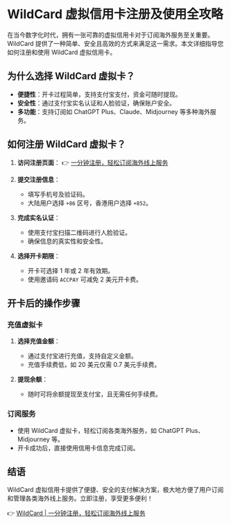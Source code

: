 # WildCard 虚拟信用卡注册及使用全攻略

在当今数字化时代，拥有一张可靠的虚拟信用卡对于订阅海外服务至关重要。WildCard 提供了一种简单、安全且高效的方式来满足这一需求。本文详细指导您如何注册和使用 WildCard 虚拟信用卡。

## 为什么选择 WildCard 虚拟卡？

- **便捷性**：开卡过程简单，支持支付宝支付，资金可随时提现。
- **安全性**：通过支付宝实名认证和人脸验证，确保账户安全。
- **多功能**：支持订阅如 ChatGPT Plus、Claude、Midjourney 等多种海外服务。

## 如何注册 WildCard 虚拟卡？

1. **访问注册页面**：
   👉 [一分钟注册，轻松订阅海外线上服务](https://bbtdd.com/WildCard)

2. **提交注册信息**：
   - 填写手机号及验证码。
   - 大陆用户选择 `+86` 区号，香港用户选择 `+852`。

3. **完成实名认证**：
   - 使用支付宝扫描二维码进行人脸验证。
   - 确保信息的真实性和安全性。

4. **选择开卡期限**：
   - 开卡可选择 1 年或 2 年有效期。
   - 使用邀请码 `ACCPAY` 可减免 2 美元开卡费。

## 开卡后的操作步骤

### 充值虚拟卡

1. **选择充值金额**：
   - 通过支付宝进行充值，支持自定义金额。
   - 充值手续费低，如 20 美元仅需 0.7 美元手续费。

2. **提现余额**：
   - 随时可将余额提现至支付宝，且无需任何手续费。

### 订阅服务

- 使用 WildCard 虚拟卡，轻松订阅各类海外服务，如 ChatGPT Plus、Midjourney 等。
- 开卡成功后，直接使用信用卡信息完成订阅。

## 结语

WildCard 虚拟信用卡提供了便捷、安全的支付解决方案，极大地方便了用户订阅和管理各类海外线上服务。立即注册，享受更多便利！

👉 [WildCard | 一分钟注册，轻松订阅海外线上服务](https://bbtdd.com/WildCard)